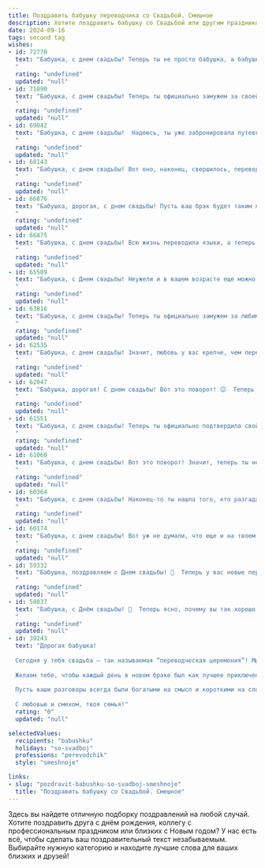 ```yaml
---
title: Поздравить бабушку переводчика со Свадьбой. Смешное
description: Хотите поздравить бабушку со Свадьбой или другим праздником? Наш ИИ создаст незабываемое поздравление, а вы обязательно выделитесь среди других.  
date: 2024-09-16
tags: second tag
wishes:
- id: 72778
  text: "Бабушка, с днем свадьбы! Теперь ты не просто бабушка, а бабушка-переводчик! Надеюсь, тебе удастся перевести все \"ты\" в \"мы\", а все \"нет\" в \"да\"! 😉
  "
  rating: "undefined"
  updated: "null"
- id: 71090
  text: "Бабушка, с днем свадьбы! Теперь ты официально замужем за своей карьерой переводчика – только представь, сколько новых языков тебе предстоит освоить! Желаем тебе неисчерпаемого запаса сил, как у Google Translate, и чтобы все твои переводы отличались безупречной точностью, как словарь Даля! 😉
  "
  rating: "undefined"
  updated: "null"
- id: 69042
  text: "Бабушка, с днем свадьбы!  Надеюсь, ты уже забронировала путевку на Мальдивы, ведь теперь у тебя есть официальное оправдание для постоянных путешествий! ;)
  "
  rating: "undefined"
  updated: "null"
- id: 68143
  text: "Бабушка, с днем свадьбы! Вот оно, наконец, свершилось, переводчик с языка любви нашел свою пару!  🎉 Желаем вам, чтобы ваш брак был  ярким,  как  немецкое \"lieblingsfarben\",  и  крепким,  как  французское  \"amour\".  Пусть  в  вашем  доме  всегда  будет  гармония,  как  в  английском  \"love  is  all  you  need\"!
  "
  rating: "undefined"
  updated: "null"
- id: 66876
  text: "Бабушка, дорогая, с днем свадьбы! Пусть ваш брак будет таким же крепким, как ваши нервы после перевода очередного сложного текста. 😊 Желаем вам долгих лет счастья, взаимопонимания и, конечно же,  ярких  и запоминающихся моментов, достойных пера вашего внука-писателя! 😉
  "
  rating: "undefined"
  updated: "null"
- id: 66875
  text: "Бабушка, с днем свадьбы! Всю жизнь переводила языки, а теперь вот - перевела себя на новую, семейную жизнь! Пусть этот перевод будет удачным и счастливым! 😜
  "
  rating: "undefined"
  updated: "null"
- id: 65589
  text: "Бабушка, с Днем свадьбы! Неужели и в вашем возрасте еще можно так страстно любить переводить языки? 😁  Желаем, чтобы ваш союз был таким же гармоничным и многогранным, как самая сложная фраза, которую вы когда-либо переводили! 🎉
  "
  rating: "undefined"
  updated: "null"
- id: 63816
  text: "Бабушка, с днем свадьбы! Теперь ты официально замужем за любимым языком, а твой новый супруг -  целый мир слов!  Желаем вам долгих и счастливых лет в браке, полных перевода,  интересных диалогов и, конечно же,  вкусных тортов.
  "
  rating: "undefined"
  updated: "null"
- id: 62535
  text: "Бабушка, с днем свадьбы! Значит, любовь у вас крепче, чем перевод со сложным языком! 😜 Желаем вам счастья, как перевод английского слова \"love\" на языке вашей любви! 🎉
  "
  rating: "undefined"
  updated: "null"
- id: 62047
  text: "Бабушка, дорогая! С днем свадьбы! Вот это поворот! 😉  Теперь у тебя будет еще один переводчик в жизни - муж, который переведет тебя с \"бабушкиного\" на \"мужской\" и обратно 😉.  Поздравляем с новым этапом жизни!
  "
  rating: "undefined"
  updated: "null"
- id: 61551
  text: "Бабушка, с днем свадьбы! Теперь ты официально подтвердила свой статус \"главного переводчика\" - от детских капризов до мужских шуток, ты все переведешь! 😉
  "
  rating: "undefined"
  updated: "null"
- id: 61060
  text: "Бабушка, с днем свадьбы! Вот это поворот! Значит, теперь ты не только бабушка, но и новобрачная! Поздравляем тебя и твоего избранника с этим шагом, который, надеемся, не станет последним в вашей совместной жизни! 😉 Желаем вам, чтобы переводчика вы нашли не только для языков, но и для ваших взаимоотношений, чтобы все ваши слова всегда  между собой  переводились правильно! 😂 🥂
  "
  rating: "undefined"
  updated: "null"
- id: 60364
  text: "Бабушка, с днем свадьбы! Наконец-то ты нашла того, кто разгадает твои зашифрованные рецепты и переведёт с бабушкиного на человеческий язык твои слова о том, как «небольшая» порция пирожков не помешает! 😜
  "
  rating: "undefined"
  updated: "null"
- id: 60174
  text: "Бабушка, с днем свадьбы! Вот уж не думали, что еще и на твоем веку такие страсти будут!  Поздравляем вас с мужем, желаем, чтобы ваша любовь была крепче, чем ваши пенсии!  И пусть ваш переводчик - внук, всегда будет готов к работе, чтоб ни один комплимент от молодого супруга не потерялся в переводе! 😉
  "
  rating: "undefined"
  updated: "null"
- id: 59332
  text: "Бабушка, поздравляем с Днем свадьбы! 🥳  Теперь у вас новые переводчики –  внуки! 😏  Пусть ваши переводы любви и прощения будут всегда  безупречными, а  жизнь –  огромным и захватывающим романом! 😜
  "
  rating: "undefined"
  updated: "null"
- id: 58837
  text: "Бабушка, с Днём свадьбы! 🥳  Теперь ясно, почему вы так хорошо знаете все языки - столько лет переводили папин \"Холостяк\" на язык любви! 😉  Желаем вам много-много счастья, а главное, чтобы вы всегда понимали друг друга без переводчика!  🎉
  "
  rating: "undefined"
  updated: "null"
- id: 39243
  text: "Дорогая бабушка!
  
  Сегодня у тебя свадьба — так называемая “переводческая церемония”! Мы теперь точно можем говорить, что ты перевела свою жизнь на новый уровень!
  
  Желаем тебе, чтобы каждый день в новом браке был как лучшее приключение с идеально переведенными инструкциями, а все несоответствия в семейных диалогах решались с лёгкостью, как раз перед списком покупок!
  
  Пусть ваши разговоры всегда были богатыми на смысл и короткими на слова, чтобы не потерять важное в переводе! А если вдруг возникнут языковые барьеры — помни, что иногда улыбка говорит на всех языках Земли!
  
  С любовью и смехом, твоя семья!"
  rating: "0"
  updated: "null"

selectedValues:
  recipients: "babushku"
  holidays: "so-svadboj"
  professions: "perevodchik"
  style: "smeshnoje"

links:
- slug: "pozdravit-babushku-so-svadboj-smeshnoje"
  title: "Поздравить бабушку со Свадьбой. Смешное"
---
```


Здесь вы найдете отличную подборку поздравлений на любой случай. 
Хотите поздравить друга с днём рождения, коллегу с профессиональным праздником или близких с Новым годом? У нас есть всё, чтобы сделать ваш поздравительный текст незабываемым. Выбирайте нужную категорию и находите лучшие слова для ваших близких и друзей!
